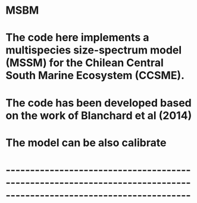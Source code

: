 # MSBM
# The code here implements a multispecies size-spectrum model (MSSM) for the Chilean Central South Marine Ecosystem (CCSME).
# The code has been developed based on the work of Blanchard et al (2014) 
# The model can be also calibrate 
# ------------------------------------------------------------------------------------------------------------------

